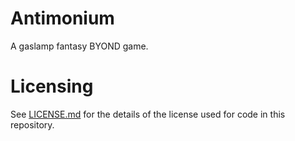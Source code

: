 # Antimonium
A gaslamp fantasy BYOND game.

# Licensing
See [LICENSE.md](https://github.com/Zuhayr/Antimonium/blob/master/LICENSE.md) for the details of the license used for code in this repository.
